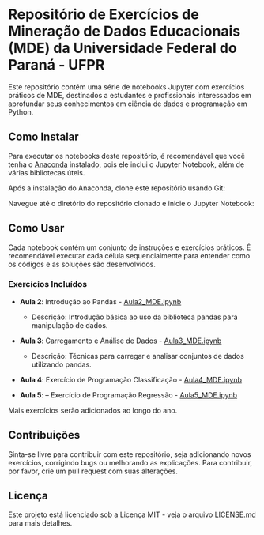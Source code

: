 # Repositório de Exercícios de Mineração de Dados Educacionais (MDE) da Universidade Federal do Paraná - UFPR

Este repositório contém uma série de notebooks Jupyter com exercícios práticos de MDE, destinados a estudantes e profissionais interessados em aprofundar seus conhecimentos em ciência de dados e programação em Python.

## Como Instalar

Para executar os notebooks deste repositório, é recomendável que você tenha o [Anaconda](https://www.anaconda.com/products/distribution) instalado, pois ele inclui o Jupyter Notebook, além de várias bibliotecas úteis.

Após a instalação do Anaconda, clone este repositório usando Git:

Navegue até o diretório do repositório clonado e inicie o Jupyter Notebook:


## Como Usar

Cada notebook contém um conjunto de instruções e exercícios práticos. É recomendável executar cada célula sequencialmente para entender como os códigos e as soluções são desenvolvidos.

### Exercícios Incluídos

- **Aula 2**: Introdução ao Pandas - [Aula2_MDE.ipynb](Aula2_MDE.ipynb)
  - Descrição: Introdução básica ao uso da biblioteca pandas para manipulação de dados.

- **Aula 3**: Carregamento e Análise de Dados - [Aula3_MDE.ipynb](Aula3_MDE.ipynb)
  - Descrição: Técnicas para carregar e analisar conjuntos de dados utilizando pandas.

- **Aula 4**: Exercício de Programação Classificação - [Aula4_MDE.ipynb](Aula4_MDE.ipynb)

- **Aula 5**: – Exercício de Programação Regressão - [Aula5_MDE.ipynb](Aula5_MDE.ipynb)

Mais exercícios serão adicionados ao longo do ano.

## Contribuições

Sinta-se livre para contribuir com este repositório, seja adicionando novos exercícios, corrigindo bugs ou melhorando as explicações. Para contribuir, por favor, crie um pull request com suas alterações.

## Licença

Este projeto está licenciado sob a Licença MIT - veja o arquivo [LICENSE.md](LICENSE.md) para mais detalhes.
